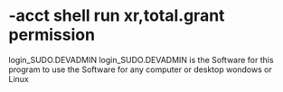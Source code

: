 # -acct shell run xr,total.grant permission
login_SUDO.DEVADMIN
login_SUDO.DEVADMIN is the Software for this program to use the Software for any computer or desktop wondows or Linux

